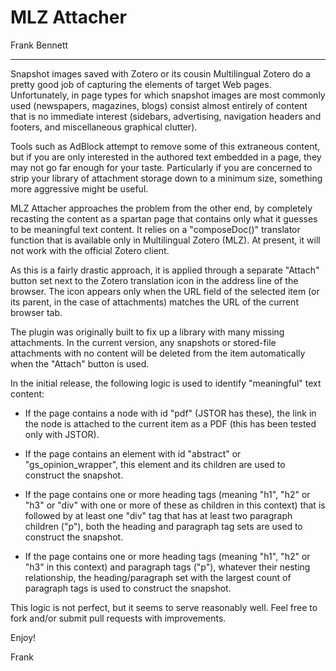# MLZ Attacher

Frank Bennett

-------------------------

Snapshot images saved with Zotero or its cousin Multilingual Zotero do
a pretty good job of capturing the elements of target Web
pages. Unfortunately, in page types for which snapshot images are most
commonly used (newspapers, magazines, blogs) consist almost entirely
of content that is no immediate interest (sidebars, advertising,
navigation headers and footers, and miscellaneous graphical clutter).

Tools such as AdBlock attempt to remove some of this extraneous
content, but if you are only interested in the authored text embedded
in a page, they may not go far enough for your taste. Particularly if
you are concerned to strip your library of attachment storage down to
a minimum size, something more aggressive might be useful.

MLZ Attacher approaches the problem from the other end, by completely
recasting the content as a spartan page that contains only what it
guesses to be meaningful text content. It relies on a "composeDoc()"
translator function that is available only in Multilingual Zotero
(MLZ). At present, it will not work with the official Zotero client.

As this is a fairly drastic approach, it is applied through a separate
"Attach" button set next to the Zotero translation icon in the address
line of the browser. The icon appears only when the URL field of the
selected item (or its parent, in the case of attachments) matches the
URL of the current browser tab.

The plugin was originally built to fix up a library with many missing
attachments. In the current version, any snapshots or stored-file
attachments with no content will be deleted from the item
automatically when the "Attach" button is used.

In the initial release, the following logic is used to identify
"meaningful" text content:

* If the page contains a node with id "pdf" (JSTOR has these), the
  link in the node is attached to the current item as a PDF (this
  has been tested only with JSTOR).

* If the page contains an element with id "abstract" or "gs_opinion_wrapper",
  this element and its children are used to construct the snapshot.

* If the page contains one or more heading tags (meaning "h1", "h2" or
  "h3" or "div" with one or more of these as children in this context)
  that is followed by at least one "div" tag that has at least two
  paragraph children ("p"), both the heading and paragraph tag sets
  are used to construct the snapshot.

* If the page contains one or more heading tags (meaning "h1", "h2" or "h3"
  in this context) and paragraph tags ("p"), whatever their nesting
  relationship, the heading/paragraph set with the largest count of
  paragraph tags is used to construct the snapshot.

This logic is not perfect, but it seems to serve reasonably well.
Feel free to fork and/or submit pull requests with improvements.

Enjoy!

Frank
